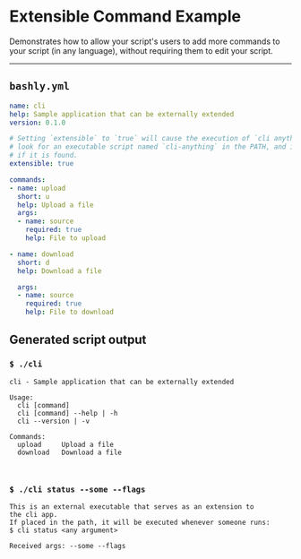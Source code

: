 # Extensible Command Example

Demonstrates how to allow your script's users to add more commands to your script (in any language), without requiring them to edit your script.

-----

## `bashly.yml`

```yaml
name: cli
help: Sample application that can be externally extended
version: 0.1.0

# Setting `extensible` to `true` will cause the execution of `cli anything` to
# look for an executable script named `cli-anything` in the PATH, and invoke it
# if it is found.
extensible: true

commands:
- name: upload
  short: u
  help: Upload a file
  args:
  - name: source
    required: true
    help: File to upload

- name: download
  short: d
  help: Download a file

  args:
  - name: source
    required: true
    help: File to download
```

## Generated script output

### `$ ./cli`

```shell
cli - Sample application that can be externally extended

Usage:
  cli [command]
  cli [command] --help | -h
  cli --version | -v

Commands:
  upload     Upload a file
  download   Download a file



```

### `$ ./cli status --some --flags`

```shell
This is an external executable that serves as an extension to
the cli app.
If placed in the path, it will be executed whenever someone runs:
$ cli status <any argument>

Received args: --some --flags


```



